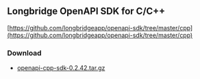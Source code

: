 ## Longbridge OpenAPI SDK for C/C++

[https://github.com/longbridgeapp/openapi-sdk/tree/master/cpp](https://github.com/longbridgeapp/openapi-sdk/tree/master/cpp)

### Download

- [openapi-cpp-sdk-0.2.42.tar.gz](https://static.lbkrs.com/openapi-sdk/openapi-cpp-sdk-0.2.42.tar.gz)
